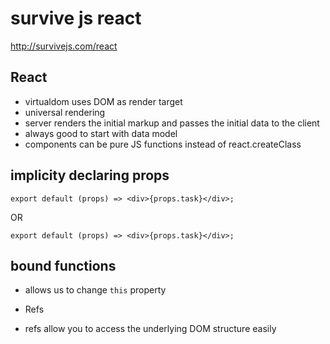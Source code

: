# survive js react
http://survivejs.com/react

## React
- virtualdom uses DOM as render target
- universal rendering
- server renders the initial markup and passes the 
initial data to the client
- always good to start with data model
- components can be pure JS functions instead of react.createClass

## implicity declaring props
`export default (props) => <div>{props.task}</div>;`

OR

`export default (props) => <div>{props.task}</div>;`

## bound functions
- allows us to change `this` property

- Refs

- refs allow you to access the underlying DOM structure easily
